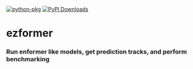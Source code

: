 [![python-pkg](https://github.com/abearab/ezformer/actions/workflows/python-pkg.yml/badge.svg)](https://github.com/abearab/ezformer/actions/workflows/python-pkg.yml)
[![PyPI Downloads](https://static.pepy.tech/badge/ezformer)](https://pepy.tech/projects/ezformer)

# ezformer
### Run enformer like models, get prediction tracks, and perform benchmarking

